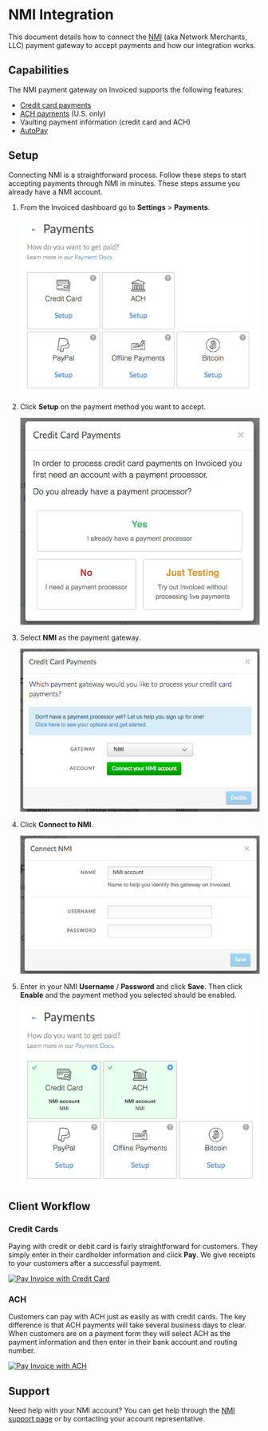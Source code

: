 # NMI Integration

This document details how to connect the [NMI](https://nmi.com) (aka Network Merchants, LLC) payment gateway to accept payments and how our integration works.

## Capabilities

The NMI payment gateway on Invoiced supports the following features:

- [Credit card payments](/docs/payments/card)
- [ACH payments](/docs/payments/ach) (U.S. only)
- Vaulting payment information (credit card and ACH)
- [AutoPay](/docs/payments/autopay)

## Setup

Connecting NMI is a straightforward process. Follow these steps to start accepting payments through NMI in minutes. These steps assume you already have a NMI account.

1. From the Invoiced dashboard go to **Settings** > **Payments**.

   [![Payment Settings](../img/payment-settings.png)](../img/payment-settings.png)

2. Click **Setup** on the payment method you want to accept.

   [![Credit Card Payments Setup](../img/credit-card-payment-setup.png)](../img/credit-card-payment-setup.png)

3. Select **NMI** as the payment gateway.

   [![NMI Payments Setup](../img/nmi-setup.png)](../img/nmi-setup.png)

4. Click **Connect to NMI**.

   [![NMI Settings Page](../img/nmi-connect.png)](../img/nmi-connect.png)

5. Enter in your NMI **Username** / **Password** and click **Save**. Then click **Enable** and the payment method you selected should be enabled.

   [![NMI Payments Enabled](../img/nmi-enabled.png)](../img/nmi-enabled.png)

## Client Workflow

### Credit Cards

Paying with credit or debit card is fairly straightforward for customers. They simply enter in their cardholder information and click **Pay**. We give receipts to your customers after a successful payment.

[![Pay Invoice with Credit Card](/docs/img/pay-invoice-credit-card.png)](/docs/img/pay-invoice-credit-card.png)

### ACH

Customers can pay with ACH just as easily as with credit cards. The key difference is that ACH payments will take several business days to clear. When customers are on a payment form they will select ACH as the payment information and then enter in their bank account and routing number.

[![Pay Invoice with ACH](/docs/img/pay-invoice-ach.png)](/docs/img/pay-invoice-ach.png)

## Support

Need help with your NMI account? You can get help through the [NMI support page](https://www.nmi.com/contact-us/) or by contacting your account representative.